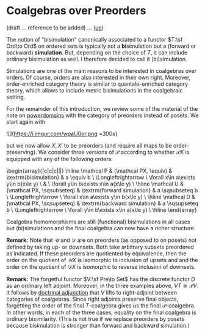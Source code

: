 # Coalgebras over Preorders 

(draft ... reference to be added) ... ([up](https://hackmd.io/@alexhkurz/ryrkkYZZc))

The notion of "bisimulation" canonically associated to a functor $T:\sf Ord\to Ord$ on ordered sets is typically not a **bi**simulation but a (forward or backward) **simulation**. But, depending on the choice of $T$, it can include ordinary bisimulation as well. I therefore decided to call it (bi)simulation.

Simulations are one of the main reasons to be interested in coalgebras over orders. Of course, orders are also interested in their own right. Moreover, order-enriched category theory is similar to quantale-enriched category theory, which allows to include metric bisimulations in the coalgebraic setting.

For the remainder of this introduction, we review some of the material of the note on [powerdomains](https://hackmd.io/@alexhkurz/r1SJ8lizO) with the category of preorders instead of posets. We start again with

![](https://i.imgur.com/wpaU0or.png =300x)

but we now allow $X,X'$ to be preorders (and require all maps to be order-preserving). We consider three versions of $\mathcal P$ according to whether $\mathcal PX$ is equipped with any of the following orders:

\begin{array}{|c|c|c|l|}
\hline
\mathcal P & (\mathcal PX, \equiv) 
& \textrm{bisimulation} 
& a \equiv b \ \Longleftrightarrow \ \forall x\in a\exists y\in b(x\le y) \ \& \ \forall y\in b\exists x\in a(x\le y) \\ \hline
\mathcal U & (\mathcal PX, \sqsubseteq) 
& \textrm{forward simulation} 
& a \sqsubseteq b \ \Longleftrightarrow \ \forall x\in a\exists y\in b(x\le y) 
\\ \hline
\mathcal D & (\mathcal PX, \sqsupseteq) 
& \textrm{backward simulation} 
& a \sqsupseteq b \ \Longleftrightarrow \ \forall y\in b\exists x\in a(x\le y) \\ \hline
\end{array}

Coalgebra homomorphisms are still (functional) bisimulations in all cases but (bi)simulations and the final coalgebra  can now have a richer structure. 

**Remark:** Note that $\mathcal U$ and $\mathcal D$ are on preorders (as opposed to on posets) not defined by taking up- or downsets. Both take arbitrary subsets preordered as indicated. If these preorders are quotiented by equivalence, then the order on the quotient of $\mathcal UX$ is isomorphic to inclusion of upsets and  and the order on the quotient of $\mathcal DX$ is isomorphic to reverse inclusion of downsets.

**Remark:** The forgetful functor $V:\sf Pre\to Set$ has the discrete functor $D$ as an ordinary left adjoint. Moreover, in the three examples above, $VT\cong\mathcal PV$. It follows by [doctrinal adjunction](https://hackmd.io/@alexhkurz/rk41nDC_w) that $V$ lifts to right-adjoint between categories of coalgebras. Since right adjoints preserve final objects, forgetting the order of the final $T$-coalgebra gives us the final $\mathcal P$-coalgebra. In other words, in each of the three cases, equality on the final coalgebra is ordinary bisimilarity. (This is not true if we replace preorders by posets because bisimulation is stronger than forward and backward simulation.)



